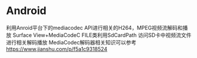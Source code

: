 # Android
利用Anroid平台下的mediacodec API进行相关的H264，MPEG视频流解码和播放
Surface View+MediaCodeC FILE类利用SdCardPath 访问SD卡中视频流文件 进行相关解码播放
MediaCodec解码器相关知识可以参考  https://www.jianshu.com/p/f5a1c9318524
